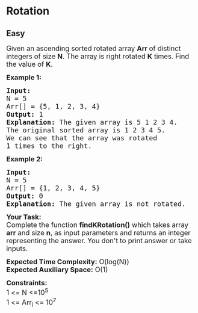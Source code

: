 # Rotation
## Easy
<div class="problems_problem_content__Xm_eO" style="user-select: auto;"><p style="user-select: auto;"><span style="font-size: 18px; user-select: auto;">Given an ascending&nbsp;sorted rotated&nbsp;array&nbsp;<strong style="user-select: auto;">Arr&nbsp;</strong>of distinct integers&nbsp;of size <strong style="user-select: auto;">N</strong>. The array is right rotated <strong style="user-select: auto;">K</strong>&nbsp;times. Find the value of <strong style="user-select: auto;">K</strong>.</span></p>

<p style="user-select: auto;"><span style="font-size: 18px; user-select: auto;"><strong style="user-select: auto;">Example 1:</strong></span></p>

<pre style="position: relative; user-select: auto;"><span style="font-size: 18px; user-select: auto;"><strong style="user-select: auto;">Input:
</strong>N = 5
Arr[] = {5, 1, 2, 3, 4}
<strong style="user-select: auto;">Output:</strong> 1
<strong style="user-select: auto;">Explanation:</strong> The given array is 5 1 2 3 4. 
The original sorted array is 1 2 3 4 5. 
We can see that the array was rotated 
1 times to the right.
</span><div class="open_grepper_editor" title="Edit &amp; Save To Grepper" style="user-select: auto;"></div></pre>

<p style="user-select: auto;"><span style="font-size: 18px; user-select: auto;"><strong style="user-select: auto;">Example 2:</strong></span></p>

<pre style="position: relative; user-select: auto;"><span style="font-size: 18px; user-select: auto;"><strong style="user-select: auto;">Input:
</strong>N = 5
Arr[] = {1, 2, 3, 4, 5}
<strong style="user-select: auto;">Output:</strong> 0
<strong style="user-select: auto;">Explanation:</strong>&nbsp;The given array is not rotated.
</span><div class="open_grepper_editor" title="Edit &amp; Save To Grepper" style="user-select: auto;"></div></pre>

<p style="user-select: auto;"><span style="font-size: 18px; user-select: auto;"><strong style="user-select: auto;">Your Task:</strong><br style="user-select: auto;">
Complete the function <strong style="user-select: auto;">findKRotation()</strong>&nbsp;which takes array <strong style="user-select: auto;">arr</strong> and size&nbsp;<strong style="user-select: auto;">n</strong>,&nbsp;as input parameters&nbsp;and returns an integer representing the answer.&nbsp;You don't to print answer or take inputs.</span></p>

<p style="user-select: auto;"><span style="font-size: 18px; user-select: auto;"><strong style="user-select: auto;">Expected Time Complexity:</strong>&nbsp;O(log(N))<br style="user-select: auto;">
<strong style="user-select: auto;">Expected Auxiliary Space:</strong>&nbsp;O(1)</span></p>

<p style="user-select: auto;"><span style="font-size: 18px; user-select: auto;"><strong style="user-select: auto;">Constraints:</strong><br style="user-select: auto;">
1 &lt;= N &lt;=10<sup style="user-select: auto;">5</sup><br style="user-select: auto;">
1 &lt;= Arr<sub style="user-select: auto;">i</sub> &lt;= 10<sup style="user-select: auto;">7</sup></span></p>

<p style="user-select: auto;">&nbsp;</p>
</div>